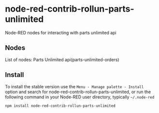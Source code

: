 node-red-contrib-rollun-parts-unlimited
================

Node-RED nodes for interacting with parts unlimited api 

## Nodes
List of nodes:
Parts Unlimited api(parts-unlimited-orders)

## Install

To install the stable version use the `Menu - Manage palette - Install`
option and search for node-red-contrib-rollun-parts-unlimited, or run the following
command in your Node-RED user directory, typically `~/.node-red`

    npm install node-red-contrib-rollun-parts-unlimited
